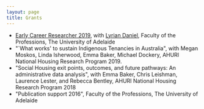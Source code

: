 ```yaml
---
layout: page
title: Grants
---
```



- [Early Career Researcher 2019](https://www.adelaide.edu.au/professions/intranet/news/list/2019/02/26/faculty-research-funding-scheme-results), with [Lyrian Daniel](https://researchers.adelaide.edu.au/profile/lyrian.daniel), Faculty of the Professions, The University of Adelaide
- "`What works' to sustain Indigenous Tenancies in Australia", with Megan Moskos, Linda Isherwood, Emma Baker, Michael Dockery, AHURI National Housing Research Program 2019.
- "Social Housing exit points, outcomes, and future pathways: An administrative data analysis", with Emma Baker, Chris Leishman, Laurence Lester, and Rebecca Bentley, AHURI National Housing Research Program 2018
- "Publication support 2016", Faculty of the Professions, The University of Adelaide
